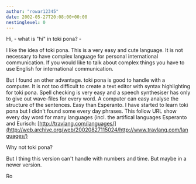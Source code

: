 ```yaml
---
author: "rowar12345"
date: 2002-05-27T20:08:00+00:00
nestinglevel: 0
---
```

Hi,
\- what is "hi" in toki pona? -

I like the idea of toki pona. This is a very easy and cute language.
It is not necessary to have complex language for personal
international communication. If you would like to talk about complex
things you have to use English for international communication.

But I found an other advantage. toki pona is good to handle with a
computer. It is not too difficult to create a text editor with syntax
highlighting for toki pona. Spell checking is very easy and a speech
synthesiser has only to give out wave-files for every word. A computer
can easy analyse the structure of the sentences. Easy than Esperanto.
I have started to learn toki pona but I didn't found some every day
phrases. This follow URL show every day word for many languages (incl.
the artifical languages Esperanto and Eurisch:
[http://travlang.com/languages/](http://web.archive.org/web/20020827115024/http://www.travlang.com/languages/)

Why not toki pona?

But I thing this version can't handle with numbers and time. But maybe
in a newer version.

Ro